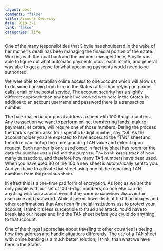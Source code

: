 ```yaml
--- 
layout: post
comments: "false"
title: Account Security
date: 2010-3-1
link: "false"
categories: life
---
```

One of the many responsibilities that Sibylle has shouldered in the wake of her mother's death has been managing the financial portion of the estate. Working with the local bank and the account manager there, Sibylle was able to figure out what automatic payments occur each month, and general was able to get a sense for what upcoming payments would need to be authorized.

We were able to establish online access to one account which will allow us to do some banking from here in the States rather than relying on phone calls, email or the postal service. The account security has a slightly different approach than any bank I've worked with here in the States. In addition to an account username and password there is a transaction number.

The bank mailed to our postal address a sheet with 100 6-digit numbers. Any transaction we want to perform online, transferring funds, making payments, et cetera, will require one of those numbers. During the process the bank's system asks for a specific 6-digit number, say #38. As the account holder you are expected to have access to the "TAN" sheet and therefore can lookup the corresponding TAN value and enter it upon request. Each number is only used once; in fact the sheet has room for the date the number was used and the purpose. The bank keeps track of how many transactions, and therefore how many TAN numbers have been used. When you have used 80 of the 100 a new sheet is automatically sent to you. And you have to activate that sheet using one of the remaining TAN numbers from the previous sheet.

In effect this is a one-time pad form of encryption. As long as we are the only people with our set of 100 6-digit numbers, no one else can do anything with our account even if they were to somehow discover the username and password. While it seems lower-tech at first than images and other confirmations that American financial institutions use to protect your account, I think it is less susceptible to fraud and attack. You'd have to break into our house and find the TAN sheet before you could do anything to that account.

One of the things I appreciate about traveling to other countries is seeing how they address and handle situations differently. The use of a TAN sheet with online banking is a much better solution, I think, than what we have here in the States.
